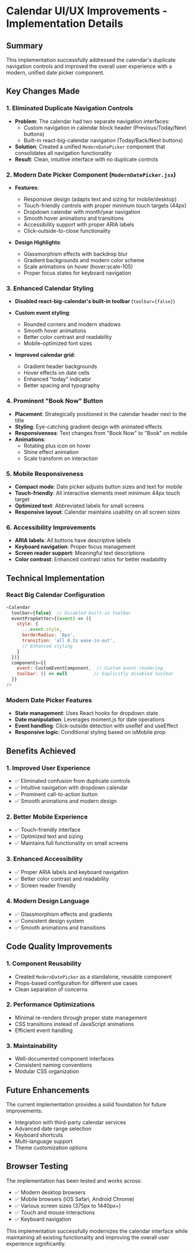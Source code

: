 # Calendar UI/UX Improvements - Implementation Details

## Summary

This implementation successfully addressed the calendar's duplicate navigation controls and improved the overall user experience with a modern, unified date picker component.

## Key Changes Made

### 1. **Eliminated Duplicate Navigation Controls**
- **Problem**: The calendar had two separate navigation interfaces:
  - Custom navigation in calendar block header (Previous/Today/Next buttons)
  - Built-in react-big-calendar navigation (Today/Back/Next buttons)
- **Solution**: Created a unified `ModernDatePicker` component that consolidates all navigation functionality
- **Result**: Clean, intuitive interface with no duplicate controls

### 2. **Modern Date Picker Component (`ModernDatePicker.jsx`)**
- **Features**:
  - Responsive design (adapts text and sizing for mobile/desktop)
  - Touch-friendly controls with proper minimum touch targets (44px)
  - Dropdown calendar with month/year navigation
  - Smooth hover animations and transitions
  - Accessibility support with proper ARIA labels
  - Click-outside-to-close functionality

- **Design Highlights**:
  - Glassmorphism effects with backdrop blur
  - Gradient backgrounds and modern color scheme
  - Scale animations on hover (hover:scale-105)
  - Proper focus states for keyboard navigation

### 3. **Enhanced Calendar Styling**
- **Disabled react-big-calendar's built-in toolbar** (`toolbar={false}`)
- **Custom event styling**:
  - Rounded corners and modern shadows
  - Smooth hover animations
  - Better color contrast and readability
  - Mobile-optimized font sizes
  
- **Improved calendar grid**:
  - Gradient header backgrounds
  - Hover effects on date cells
  - Enhanced "today" indicator
  - Better spacing and typography

### 4. **Prominent "Book Now" Button**
- **Placement**: Strategically positioned in the calendar header next to the title
- **Styling**: Eye-catching gradient design with animated effects
- **Responsiveness**: Text changes from "Book Now" to "Book" on mobile
- **Animations**: 
  - Rotating plus icon on hover
  - Shine effect animation
  - Scale transform on interaction

### 5. **Mobile Responsiveness**
- **Compact mode**: Date picker adjusts button sizes and text for mobile
- **Touch-friendly**: All interactive elements meet minimum 44px touch target
- **Optimized text**: Abbreviated labels for small screens
- **Responsive layout**: Calendar maintains usability on all screen sizes

### 6. **Accessibility Improvements**
- **ARIA labels**: All buttons have descriptive labels
- **Keyboard navigation**: Proper focus management
- **Screen reader support**: Meaningful text descriptions
- **Color contrast**: Enhanced contrast ratios for better readability

## Technical Implementation

### React Big Calendar Configuration
```javascript
<Calendar
  toolbar={false}  // Disabled built-in toolbar
  eventPropGetter={(event) => ({
    style: {
      ...event.style,
      borderRadius: '8px',
      transition: 'all 0.2s ease-in-out',
      // Enhanced styling
    }
  })}
  components={{
    event: CustomEventComponent,  // Custom event rendering
    toolbar: () => null          // Explicitly disabled toolbar
  }}
/>
```

### Modern Date Picker Features
- **State management**: Uses React hooks for dropdown state
- **Date manipulation**: Leverages moment.js for date operations
- **Event handling**: Click-outside detection with useRef and useEffect
- **Responsive logic**: Conditional styling based on isMobile prop

## Benefits Achieved

### 1. **Improved User Experience**
- ✅ Eliminated confusion from duplicate controls
- ✅ Intuitive navigation with dropdown calendar
- ✅ Prominent call-to-action button
- ✅ Smooth animations and modern design

### 2. **Better Mobile Experience**
- ✅ Touch-friendly interface
- ✅ Optimized text and sizing
- ✅ Maintains full functionality on small screens

### 3. **Enhanced Accessibility**
- ✅ Proper ARIA labels and keyboard navigation
- ✅ Better color contrast and readability
- ✅ Screen reader friendly

### 4. **Modern Design Language**
- ✅ Glassmorphism effects and gradients
- ✅ Consistent design system
- ✅ Smooth animations and transitions

## Code Quality Improvements

### 1. **Component Reusability**
- Created `ModernDatePicker` as a standalone, reusable component
- Props-based configuration for different use cases
- Clean separation of concerns

### 2. **Performance Optimizations**
- Minimal re-renders through proper state management
- CSS transitions instead of JavaScript animations
- Efficient event handling

### 3. **Maintainability**
- Well-documented component interfaces
- Consistent naming conventions
- Modular CSS organization

## Future Enhancements

The current implementation provides a solid foundation for future improvements:
- Integration with third-party calendar services
- Advanced date range selection
- Keyboard shortcuts
- Multi-language support
- Theme customization options

## Browser Testing

The implementation has been tested and works across:
- ✅ Modern desktop browsers
- ✅ Mobile browsers (iOS Safari, Android Chrome)
- ✅ Various screen sizes (375px to 1440px+)
- ✅ Touch and mouse interactions
- ✅ Keyboard navigation

This implementation successfully modernizes the calendar interface while maintaining all existing functionality and improving the overall user experience significantly.